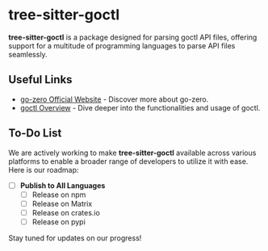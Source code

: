 # tree-sitter-goctl

**tree-sitter-goctl** is a package designed for parsing goctl API files, offering support for a multitude of programming languages to parse API files seamlessly.

## Useful Links

- [go-zero Official Website](https://go-zero.dev/) - Discover more about go-zero.
- [goctl Overview](https://go-zero.dev/en/docs/tasks/dsl/api) - Dive deeper into the functionalities and usage of goctl.

## To-Do List

We are actively working to make **tree-sitter-goctl** available across various platforms to enable a broader range of developers to utilize it with ease. Here is our roadmap:

- [ ] **Publish to All Languages**
  - [ ] Release on npm
  - [ ] Release on Matrix
  - [ ] Release on crates.io
  - [ ] Release on pypi

Stay tuned for updates on our progress!

